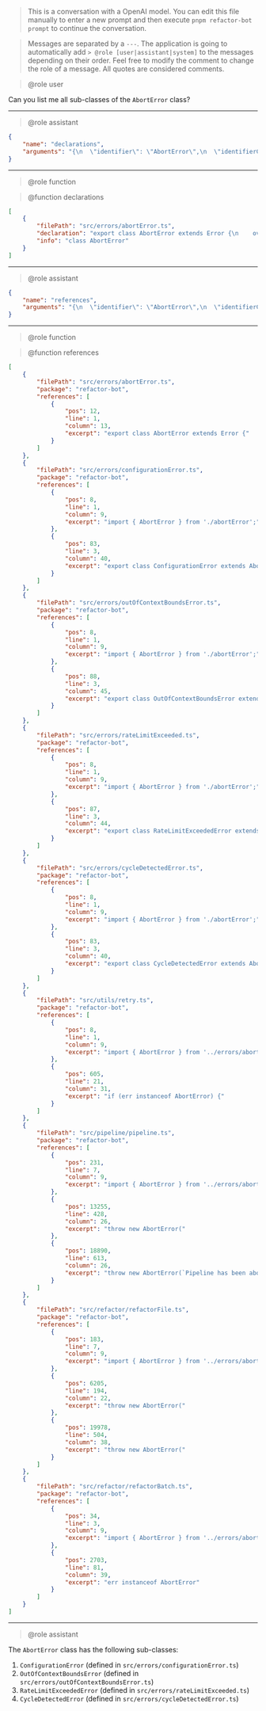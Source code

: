 > This is a conversation with a OpenAI model. You can edit this file manually to enter a new prompt and then execute `pnpm refactor-bot prompt` to continue the conversation.

> Messages are separated by a `---`. The application is going to automatically add `> @role [user|assistant|system]` to the messages depending on their order. Feel free to modify the comment to change the role of a message. All quotes are considered comments.

> @role user

Can you list me all sub-classes of the `AbortError` class?

---

> @role assistant

```json
{
    "name": "declarations",
    "arguments": "{\n  \"identifier\": \"AbortError\",\n  \"identifierContext\": \"class\"\n}"
}
```

---

> @role function

> @function declarations

```json
[
    {
        "filePath": "src/errors/abortError.ts",
        "declaration": "export class AbortError extends Error {\n    override name = 'AbortError';\n\n    constructor(\n        message: string,\n        options?: ErrorOptions & Record<string, unknown>\n    ) {\n        super(message, options);\n        Object.assign(this, options);\n    }\n}",
        "info": "class AbortError"
    }
]
```

---

> @role assistant

```json
{
    "name": "references",
    "arguments": "{\n  \"identifier\": \"AbortError\",\n  \"identifierContext\": \"class\"\n}"
}
```

---

> @role function

> @function references

```json
[
    {
        "filePath": "src/errors/abortError.ts",
        "package": "refactor-bot",
        "references": [
            {
                "pos": 12,
                "line": 1,
                "column": 13,
                "excerpt": "export class AbortError extends Error {"
            }
        ]
    },
    {
        "filePath": "src/errors/configurationError.ts",
        "package": "refactor-bot",
        "references": [
            {
                "pos": 8,
                "line": 1,
                "column": 9,
                "excerpt": "import { AbortError } from './abortError';"
            },
            {
                "pos": 83,
                "line": 3,
                "column": 40,
                "excerpt": "export class ConfigurationError extends AbortError {"
            }
        ]
    },
    {
        "filePath": "src/errors/outOfContextBoundsError.ts",
        "package": "refactor-bot",
        "references": [
            {
                "pos": 8,
                "line": 1,
                "column": 9,
                "excerpt": "import { AbortError } from './abortError';"
            },
            {
                "pos": 88,
                "line": 3,
                "column": 45,
                "excerpt": "export class OutOfContextBoundsError extends AbortError {"
            }
        ]
    },
    {
        "filePath": "src/errors/rateLimitExceeded.ts",
        "package": "refactor-bot",
        "references": [
            {
                "pos": 8,
                "line": 1,
                "column": 9,
                "excerpt": "import { AbortError } from './abortError';"
            },
            {
                "pos": 87,
                "line": 3,
                "column": 44,
                "excerpt": "export class RateLimitExceededError extends AbortError {"
            }
        ]
    },
    {
        "filePath": "src/errors/cycleDetectedError.ts",
        "package": "refactor-bot",
        "references": [
            {
                "pos": 8,
                "line": 1,
                "column": 9,
                "excerpt": "import { AbortError } from './abortError';"
            },
            {
                "pos": 83,
                "line": 3,
                "column": 40,
                "excerpt": "export class CycleDetectedError extends AbortError {"
            }
        ]
    },
    {
        "filePath": "src/utils/retry.ts",
        "package": "refactor-bot",
        "references": [
            {
                "pos": 8,
                "line": 1,
                "column": 9,
                "excerpt": "import { AbortError } from '../errors/abortError';"
            },
            {
                "pos": 605,
                "line": 21,
                "column": 31,
                "excerpt": "if (err instanceof AbortError) {"
            }
        ]
    },
    {
        "filePath": "src/pipeline/pipeline.ts",
        "package": "refactor-bot",
        "references": [
            {
                "pos": 231,
                "line": 7,
                "column": 9,
                "excerpt": "import { AbortError } from '../errors/abortError';"
            },
            {
                "pos": 13255,
                "line": 428,
                "column": 26,
                "excerpt": "throw new AbortError("
            },
            {
                "pos": 18890,
                "line": 613,
                "column": 26,
                "excerpt": "throw new AbortError(`Pipeline has been aborted`);"
            }
        ]
    },
    {
        "filePath": "src/refactor/refactorFile.ts",
        "package": "refactor-bot",
        "references": [
            {
                "pos": 183,
                "line": 7,
                "column": 9,
                "excerpt": "import { AbortError } from '../errors/abortError';"
            },
            {
                "pos": 6205,
                "line": 194,
                "column": 22,
                "excerpt": "throw new AbortError("
            },
            {
                "pos": 19978,
                "line": 504,
                "column": 38,
                "excerpt": "throw new AbortError("
            }
        ]
    },
    {
        "filePath": "src/refactor/refactorBatch.ts",
        "package": "refactor-bot",
        "references": [
            {
                "pos": 34,
                "line": 3,
                "column": 9,
                "excerpt": "import { AbortError } from '../errors/abortError';"
            },
            {
                "pos": 2703,
                "line": 81,
                "column": 39,
                "excerpt": "err instanceof AbortError"
            }
        ]
    }
]
```

---

> @role assistant

The `AbortError` class has the following sub-classes:

1. `ConfigurationError` (defined in `src/errors/configurationError.ts`)
2. `OutOfContextBoundsError` (defined in `src/errors/outOfContextBoundsError.ts`)
3. `RateLimitExceededError` (defined in `src/errors/rateLimitExceeded.ts`)
4. `CycleDetectedError` (defined in `src/errors/cycleDetectedError.ts`)
